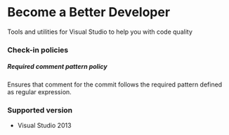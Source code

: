 # Become a Better Developer

Tools and utilities for Visual Studio to help you with code quality

### Check-in policies

##### Required comment pattern policy
Ensures that comment for the commit follows the required pattern defined as regular expression.

### Supported version
* Visual Studio 2013

